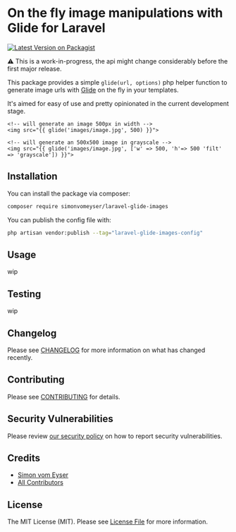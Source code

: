# On the fly image manipulations with Glide for Laravel
[![Latest Version on Packagist](https://img.shields.io/packagist/v/simonvomeyser/laravel-glide-images.svg?style=flat-square)](https://packagist.org/packages/simonvomeyser/laravel-glide-images)

⚠️ This is a work-in-progress, the api might change considerably before the first major release.

This package provides a simple `glide(url, options)` php helper function to generate image urls with [Glide](https://glide.thephpleague.com/2.0/api/quick-reference/) on the fly in your templates.

It's aimed for easy of use and pretty opinionated in the current development stage.

```index.blade.php
<!-- will generate an image 500px in width -->
<img src="{{ glide('images/image.jpg', 500) }}">

<!-- will generate an 500x500 image in grayscale -->
<img src="{{ glide('images/image.jpg', ['w' => 500, 'h'=> 500 'filt' => 'grayscale']) }}">
```

## Installation

You can install the package via composer:

```bash
composer require simonvomeyser/laravel-glide-images
```

You can publish the config file with:

```bash
php artisan vendor:publish --tag="laravel-glide-images-config"
```

## Usage

wip

## Testing

wip

## Changelog

Please see [CHANGELOG](CHANGELOG.md) for more information on what has changed recently.

## Contributing

Please see [CONTRIBUTING](CONTRIBUTING.md) for details.

## Security Vulnerabilities

Please review [our security policy](../../security/policy) on how to report security vulnerabilities.

## Credits

- [Simon vom Eyser](https://github.com/simonvomeyser)
- [All Contributors](../../contributors)

## License

The MIT License (MIT). Please see [License File](LICENSE.md) for more information.
